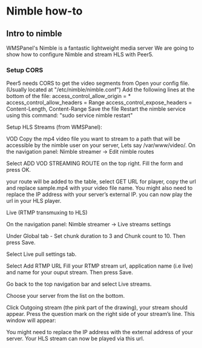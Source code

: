 # Nimble how-to

## Intro to nimble
WMSPanel's Nimble is a fantastic lightweight media server
We are going to show how to configure Nimble and stream HLS with Peer5.


### Setup CORS
Peer5 needs CORS to get the video segments from 
Open your config file. (Usually located at "/etc/nimble/nimble.conf")
Add the following lines at the bottom of the file:
access_control_allow_origin = *
access_control_allow_headers = Range
access_control_expose_headers = Content-Length, Content-Range
Save the file
Restart the nimble service using this command: "sudo service nimble restart"

Setup HLS Streams (from WMSPanel):

VOD
Copy the mp4 video file you want to stream to a path that will be accessible by the nimble user on your server, Lets say /var/www/video/.
On the navigation panel: Nimble streamer -> Edit nimble routes






Select	ADD VOD STREAMING ROUTE on the top right. 
Fill the form and press OK.


	
your route will be added to the table, select GET URL for player, copy the url and replace sample.mp4 with your video file name. You might also need to replace the IP address with your server’s external IP.
you can now play the url in your HLS player.

		












Live (RTMP transmuxing to HLS)

On the navigation panel: Nimble streamer -> Live streams settings




Under Global tab -  Set chunk duration to 3 and Chunk count to 10. Then press Save.



Select Live pull settings tab.



Select Add RTMP URL
Fill your RTMP stream url, application name (i.e live) and name for your ouput stream. Then press Save.








Go back to the top navigation bar and select Live streams.




Choose your server from the list on the bottom.



Click Outgoing stream (the pink part of the drawing), your stream should appear.
Press the question mark on the right side of your stream’s line.
This window will appear:



You might need to replace the IP address with the external address of your server.
Your HLS stream can now be played via this url.
